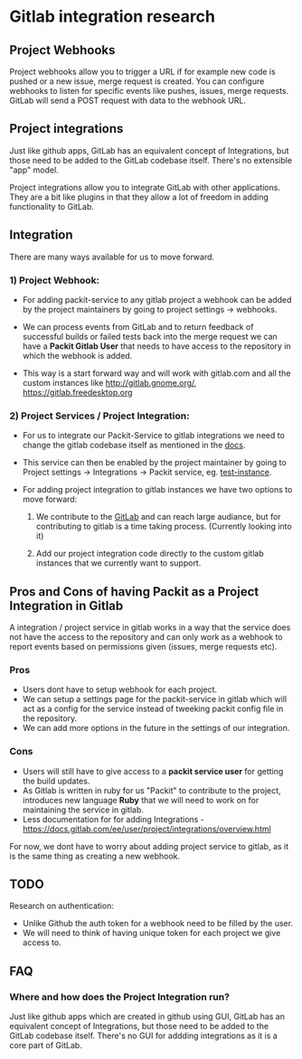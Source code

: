 # Gitlab integration research

## Project Webhooks

Project webhooks allow you to trigger a URL if for example new code is pushed or a new issue, merge request is created. You can configure webhooks to listen for specific events like pushes, issues, merge requests. GitLab will send a POST request with data to the webhook URL.


## Project integrations

Just like github apps, GitLab has an equivalent concept of Integrations, but those need to be added to the GitLab codebase itself. There's no extensible "app" model.

Project integrations allow you to integrate GitLab with other applications. They are a bit like plugins in that they allow a lot of freedom in adding functionality to GitLab.


## Integration

There are many ways available for us to move forward.

### 1) Project Webhook:

- For adding packit-service to any gitlab project a webhook can be added by the project maintainers by going to project settings -> webhooks. 

- We can process events from GitLab and to return feedback of successful builds or failed tests back into the merge request we can have a **Packit Gitlab User** that needs to have access to the repository in which the webhook is added.

- This way is a start forward way and will work with gitlab.com and all the custom instances like http://gitlab.gnome.org/, https://gitlab.freedesktop.org

### 2) Project Services / Project Integration:

- For us to integrate our Packit-Service to gitlab integrations we need to change the gitlab codebase itself as mentioned in the [docs](https://docs.gitlab.com/ee/user/project/integrations/overview.html#contributing-to-integrations).

- This service can then be enabled by the project maintainer by going to Project settings -> Integrations -> Packit service, eg. [test-instance](http://52.183.132.26:3000/testpackit/testing/-/settings/integrations).

- For adding project integration to gitlab instances we have two options to move forward:
    1) We contribute to the [GitLab](https://gitlab.com/gitlab-org/gitlab/tree/master/app/models/project_services) and can reach large audiance, but for contributing to gitlab is a time taking process. (Currently looking into it)

    2) Add our project integration code directly to the custom gitlab instances that we currently want to support.


## Pros and Cons of having Packit as a Project Integration in Gitlab

A integration / project service in gitlab works in a way that the service does not have the access to the repository and can only work as a webhook to report events based on permissions given (issues, merge requests etc).

### Pros 

- Users dont have to setup webhook for each project.
- We can setup a settings page for the packit-service in gitlab which will act as a config for the service instead of tweeking packit config file in the repository.
- We can add more options in the future in the settings of our integration.

### Cons

- Users will still have to give access to a **packit service user** for getting the build updates.
- As Gitlab is written in ruby for us "Packit" to contribute to the project, introduces new language **Ruby** that we will need to work on for maintaining the service in gitlab.
- Less documentation for for adding Integrations - https://docs.gitlab.com/ee/user/project/integrations/overview.html

For now, we dont have to worry about adding project service to gitlab, as it is the same thing as creating a new webhook.

## TODO

Research on authentication:
- Unlike Github the auth token for a webhook need to be filled by the user.
- We will need to think of having unique token for each project we give access to.

## FAQ

### Where and how does the Project Integration run?

Just like github apps which are created in github using GUI, GitLab has an equivalent concept of Integrations, but those need to be added to the GitLab codebase itself. There's no GUI for addding integrations as it is a core part of GitLab.
